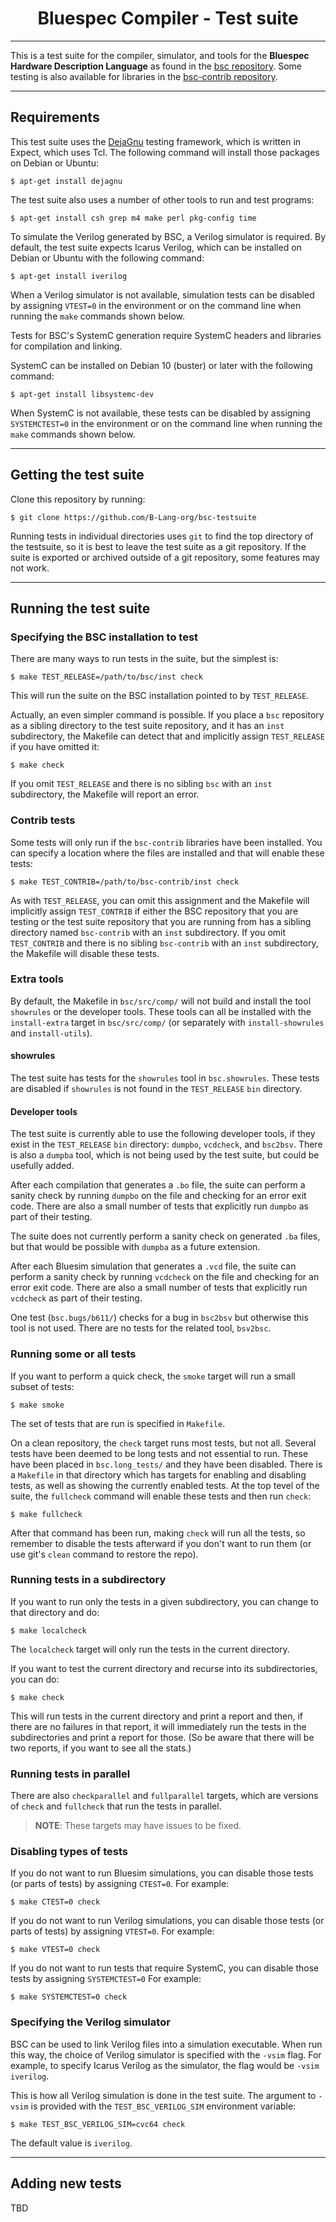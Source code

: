 <div class="title-block" style="text-align: center;" align="center">

# Bluespec Compiler - Test suite

---

</div>

This is a test suite for the compiler, simulator, and tools for the
**Bluespec Hardware Description Language** as found in the [bsc repository].
Some testing is also available for libraries in the [bsc-contrib repository].

[bsc repository]: https://github.com/B-Lang-org/bsc
[bsc-contrib repository]: https://github.com/B-Lang-org/bsc-contrib
[Bluespec Inc]: https://bluespec.com
[DejaGnu]: https://www.gnu.org/software/dejagnu/

---

## Requirements

This test suite uses the [DejaGnu] testing framework, which is written in
Expect, which uses Tcl.  The following command will install those packages
on Debian or Ubuntu:

    $ apt-get install dejagnu

The test suite also uses a number of other tools to run and test programs:

    $ apt-get install csh grep m4 make perl pkg-config time

To simulate the Verilog generated by BSC, a Verilog simulator is required.
By default, the test suite expects Icarus Verilog, which can be installed
on Debian or Ubuntu with the following command:

    $ apt-get install iverilog

When a Verilog simulator is not available, simulation tests can be disabled
by assigning `VTEST=0` in the environment or on the command line when running
the `make` commands shown below.

Tests for BSC's SystemC generation require SystemC headers and libraries for
compilation and linking.

SystemC can be installed on Debian 10 (buster) or later with the following
command:

    $ apt-get install libsystemc-dev

When SystemC is not available, these tests can be disabled by assigning
`SYSTEMCTEST=0` in the environment or on the command line when running
the `make` commands shown below.

---

## Getting the test suite

Clone this repository by running:

    $ git clone https://github.com/B-Lang-org/bsc-testsuite

Running tests in individual directories uses `git` to find the top
directory of the testsuite, so it is best to leave the test suite as a
git repository.  If the suite is exported or archived outside of a git
repository, some features may not work.

---

## Running the test suite

### Specifying the BSC installation to test

There are many ways to run tests in the suite, but the simplest is:

    $ make TEST_RELEASE=/path/to/bsc/inst check

This will run the suite on the BSC installation pointed to by `TEST_RELEASE`.

Actually, an even simpler command is possible.  If you place a `bsc`
repository as a sibling directory to the test suite repository, and it
has an `inst` subdirectory, the Makefile can detect that and
implicitly assign `TEST_RELEASE` if you have omitted it:

    $ make check

If you omit `TEST_RELEASE` and there is no sibling `bsc` with an `inst`
subdirectory, the Makefile will report an error.

### Contrib tests

Some tests will only run if the `bsc-contrib` libraries have been
installed.  You can specify a location where the files are
installed and that will enable these tests:

    $ make TEST_CONTRIB=/path/to/bsc-contrib/inst check

As with `TEST_RELEASE`, you can omit this assignment and the Makefile
will implicitly assign `TEST_CONTRIB` if either the BSC repository
that you are testing or the test suite repository that you are running
from has a sibling directory named `bsc-contrib` with an `inst`
subdirectory.  If you omit `TEST_CONTRIB` and there is no sibling
`bsc-contrib` with an `inst` subdirectory, the Makefile will disable
these tests.

### Extra tools

By default, the Makefile in `bsc/src/comp/` will not build and install
the tool `showrules` or the developer tools.  These tools can all be
installed with the `install-extra` target in `bsc/src/comp/` (or
separately with `install-showrules` and `install-utils`).

#### showrules

The test suite has tests for the `showrules` tool in `bsc.showrules`.
These tests are disabled if `showrules` is not found in the
`TEST_RELEASE` `bin` directory.

#### Developer tools

The test suite is currently able to use the following developer
tools, if they exist in the `TEST_RELEASE` `bin` directory:
`dumpbo`, `vcdcheck`, and `bsc2bsv`.  There is also a `dumpba`
tool, which is not being used by the test suite, but could be
usefully added.

After each compilation that generates a `.bo` file, the suite
can perform a sanity check by running `dumpbo` on the file
and checking for an error exit code.  There are also a small
number of tests that explicitly run `dumpbo` as part of their
testing.

The suite does not currently perform a sanity check on
generated `.ba` files, but that would be possible with
`dumpba` as a future extension.

After each Bluesim simulation that generates a `.vcd` file,
the suite can perform a sanity check by running `vcdcheck`
on the file and checking for an error exit code.  There are
also a small number of tests that explicitly run `vcdcheck`
as part of their testing.

One test (`bsc.bugs/b611/`) checks for a bug in `bsc2bsv`
but otherwise this tool is not used.  There are no tests
for the related tool, `bsv2bsc`.

### Running some or all tests

If you want to perform a quick check, the `smoke` target will
run a small subset of tests:

    $ make smoke

The set of tests that are run is specified in `Makefile`.

On a clean repository, the `check` target runs most tests,
but not all.  Several tests have been deemed to be long
tests and not essential to run.  These have been placed
in `bsc.long_tests/` and they have been disabled.  There
is a `Makefile` in that directory which has targets for
enabling and disabling tests, as well as showing the
currently enabled tests.  At the top tevel of the suite,
the `fullcheck` command will enable these tests and then
run `check`:

    $ make fullcheck

After that command has been run, making `check` will run
all the tests, so remember to disable the tests afterward
if you don't want to run them (or use git's `clean` command
to restore the repo).

### Running tests in a subdirectory

If you want to run only the tests in a given subdirectory,
you can change to that directory and do:

    $ make localcheck

The `localcheck` target will only run the tests in the
current directory.

If you want to test the current directory and recurse into
its subdirectories, you can do:

    $ make check

This will run tests in the current directory and print a report
and then, if there are no failures in that report, it will
immediately run the tests in the subdirectories and print a
report for those.  (So be aware that there will be two reports,
if you want to see all the stats.)

### Running tests in parallel

There are also `checkparallel` and `fullparallel` targets,
which are versions of `check` and `fullcheck` that run the
tests in parallel.

> **NOTE**: These targets may have issues to be fixed.

### Disabling types of tests

If you do not want to run Bluesim simulations, you can disable
those tests (or parts of tests) by assigning `CTEST=0`.
For example:

    $ make CTEST=0 check

If you do not want to run Verilog simulations, you can disable
those tests (or parts of tests) by assigning `VTEST=0`.
For example:

    $ make VTEST=0 check

If you do not want to run tests that require SystemC, you can
disable those tests by assigning `SYSTEMCTEST=0`
For example:

    $ make SYSTEMCTEST=0 check

### Specifying the Verilog simulator

BSC can be used to link Verilog files into a simulation executable.
When run this way, the choice of Verilog simulator is specified
with the `-vsim` flag.  For example, to specify Icarus Verilog as
the simulator, the flag would be `-vsim iverilog`.

This is how all Verilog simulation is done in the test suite.
The argument to `-vsim` is provided with the `TEST_BSC_VERILOG_SIM`
environment variable:

    $ make TEST_BSC_VERILOG_SIM=cvc64 check

The default value is `iverilog`.

---

## Adding new tests

TBD

